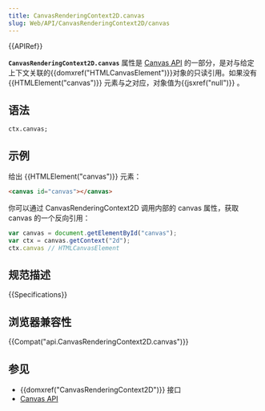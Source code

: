 ```yaml
---
title: CanvasRenderingContext2D.canvas
slug: Web/API/CanvasRenderingContext2D/canvas
---
```


{{APIRef}}

**`CanvasRenderingContext2D.canvas`** 属性是 [Canvas API](/zh-CN/docs/Web/API/Canvas_API) 的一部分，是对与给定上下文关联的{{domxref("HTMLCanvasElement")}}对象的只读引用。如果没有 {{HTMLElement("canvas")}} 元素与之对应，对象值为{{jsxref("null")}} 。

## 语法

```plain
ctx.canvas;
```

## 示例

给出 {{HTMLElement("canvas")}} 元素：

```html
<canvas id="canvas"></canvas>
```

你可以通过 CanvasRenderingContext2D 调用内部的 canvas 属性，获取 canvas 的一个反向引用：

```js
var canvas = document.getElementById("canvas");
var ctx = canvas.getContext("2d");
ctx.canvas // HTMLCanvasElement
```

## 规范描述

{{Specifications}}

## 浏览器兼容性

{{Compat("api.CanvasRenderingContext2D.canvas")}}

## 参见

- {{domxref("CanvasRenderingContext2D")}} 接口
- [Canvas API](/zh-CN/docs/Web/API/Canvas_API)
